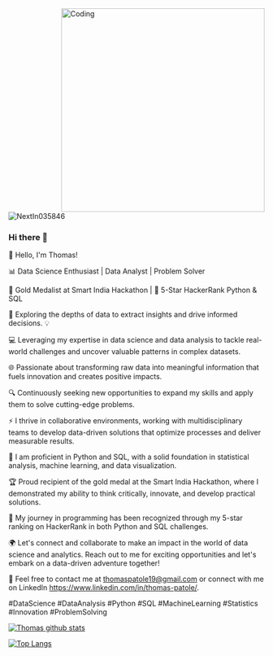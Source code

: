 <img align="right" alt="Coding" width="400" src="https://user-images.githubusercontent.com/74038190/229223263-cf2e4b07-2615-4f87-9c38-e37600f8381a.gif">
<p align="left"> <img src="https://komarev.com/ghpvc/?username=NextIn035846&label=Profile%20views&color=0e75b6&style=flat" alt="NextIn035846" /> </p>

### Hi there 👋

👋 Hello, I'm Thomas!

📊 Data Science Enthusiast | Data Analyst | Problem Solver

🥇 Gold Medalist at Smart India Hackathon | 🌟 5-Star HackerRank Python & SQL

🔬 Exploring the depths of data to extract insights and drive informed decisions. 💡

💻 Leveraging my expertise in data science and data analysis to tackle real-world challenges and uncover valuable patterns in complex datasets.

🌐 Passionate about transforming raw data into meaningful information that fuels innovation and creates positive impacts.

🔍 Continuously seeking new opportunities to expand my skills and apply them to solve cutting-edge problems.

⚡️ I thrive in collaborative environments, working with multidisciplinary teams to develop data-driven solutions that optimize processes and deliver measurable results.

🔬 I am proficient in Python and SQL, with a solid foundation in statistical analysis, machine learning, and data visualization.

🏆 Proud recipient of the gold medal at the Smart India Hackathon, where I demonstrated my ability to think critically, innovate, and develop practical solutions.

🌟 My journey in programming has been recognized through my 5-star ranking on HackerRank in both Python and SQL challenges.

🌍 Let's connect and collaborate to make an impact in the world of data science and analytics. Reach out to me for exciting opportunities and let's embark on a data-driven adventure together!

📩 Feel free to contact me at thomaspatole19@gmail.com or connect with me on LinkedIn https://www.linkedin.com/in/thomas-patole/.

#DataScience #DataAnalysis #Python #SQL #MachineLearning #Statistics #Innovation #ProblemSolving

[![Thomas github stats](https://github-readme-stats.vercel.app/api?username=NextIn035846&count_private=true&show_icons=true&theme=radical&hide_rank=false)](https://github.com/anuraghazra/github-readme-stats)


[![Top Langs](https://github-readme-stats.vercel.app/api/top-langs/?username=NextIn035846)](https://github.com/NextIn035846/github-readme-stats)

